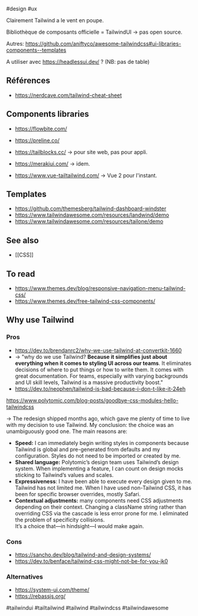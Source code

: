 #design #ux

Clairement Tailwind a le vent en poupe.

Bibliothèque de composants officielle = TailwindUI -> pas open source.

Autres: https://github.com/aniftyco/awesome-tailwindcss#ui-libraries-components--templates

A utiliser avec https://headlessui.dev/ ? (NB: pas de table)

## Références

- https://nerdcave.com/tailwind-cheat-sheet

## Components libraries

- https://flowbite.com/
- https://preline.co/
- https://tailblocks.cc/ -> pour site web, pas pour appli.
- https://merakiui.com/ -> idem.

- https://www.vue-tailtailwind.com/ -> Vue 2 pour l'instant.

## Templates

- https://github.com/themesberg/tailwind-dashboard-windster
- https://www.tailwindawesome.com/resources/landwind/demo
- https://www.tailwindawesome.com/resources/tailone/demo

## See also

- [[CSS]]

## To read

- https://www.themes.dev/blog/responsive-navigation-menu-tailwind-css/
- https://www.themes.dev/free-tailwind-css-components/

## Why use Tailwind
### Pros

- https://dev.to/brendanrc2/why-we-use-tailwind-at-convertkit-1660
- -> "why do we use Tailwind? **Because it simplifies just about everything when it comes to styling UI across our teams**. It eliminates decisions of where to put things or how to write them. It comes with great documentation. For teams, especially with varying backgrounds and UI skill levels, Tailwind is a massive productivity boost."
- https://dev.to/neophen/tailwind-is-bad-because-i-don-t-like-it-24eh

https://www.polytomic.com/blog-posts/goodbye-css-modules-hello-tailwindcss

-> The redesign shipped months ago, which gave me plenty of time to live with my decision to use Tailwind. My conclusion: the choice was an unambiguously good one. The main reasons are: 

-   **Speed:** I can immediately begin writing styles in components because Tailwind is global and pre-generated from defaults and my configuration. Styles do not need to be imported or created by me.
-   **Shared language:** Polytomic’s design team uses Tailwind’s design system. When implementing a feature, I can count on design mocks sticking to Tailwind’s values and scales.
-   **Expressiveness**: I have been able to execute every design given to me. Tailwind has not limited me. When I have used non-Tailwind CSS, it has been for specific browser overrides, mostly Safari.  
-   **Contextual adjustments:** many components need CSS adjustments depending on their context. Changing a className string rather than overriding CSS via the cascade is less error prone for me. I eliminated the problem of specificity collisions.  
It’s a choice that—in hindsight—I would make again.

### Cons

- https://sancho.dev/blog/tailwind-and-design-systems/
- https://dev.to/benface/tailwind-css-might-not-be-for-you-jk0

### Alternatives

- https://system-ui.com/theme/
- https://rebassjs.org/

<!-- Keywords -->
#tailwindui #tailtailwind #tailwind #tailwindcss #tailwindawesome
<!-- /Keywords -->
